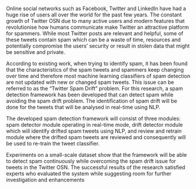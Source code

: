 Online social networks such as Facebook, Twitter and LinkedIn have had a huge rise of users all over the world for the past few years. The constant growth of Twitter OSN due to many active users and modern features that revolutionise how humans communicate make Twitter an attractive platform for spammers. While most Twitter posts are relevant and helpful, some of these tweets contain spam which can be a waste of time, resources and potentially compromise the users’ security or result in stolen data that might be sensitive and private.

According to existing work, when trying to identify spam, it has been found that the characteristics of the spam tweets and spammers keep changing over time and therefore most machine learning classifiers of spam detection are not updated with new or changed spam tweets. This issue can be referred to as the “Twitter Spam Drift” problem. For this research, a spam detection framework has been developed that can detect spam while avoiding the spam drift problem. The identification of spam drift will be done for the tweets that will be analysed in real-time using NLP.

The developed spam detection framework will consist of three modules: spam detector module operating in real-time mode, drift detector module which will identify drifted spam tweets using NLP, and review and retrain module where the drifted spam tweets are reviewed and consequently will be used to re-train the tweet classifier. 

Experiments on a small-scale dataset show that the framework will be able to detect spam continuously while overcoming the spam drift issue for tweets in the Twitter OSN. The successful results of the research satisfied experts who evaluated the system while suggesting room for further investigation and enhancements

